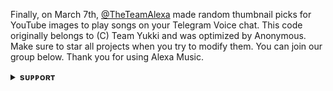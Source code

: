 Finally, on March 7th, [@TheTeamAlexa](https://github.com/TheTeamAlexa) made random thumbnail picks for YouTube images to play songs on your Telegram Voice chat. This code originally belongs to (C) Team Yukki and was optimized by Anonymous. Make sure to star all projects when you try to modify them. You can join our group below. Thank you for using Alexa Music.
<details>
<summary><b>sᴜᴘᴘᴏʀᴛ</b></summary>
<br>

# ❤️ Support<
<a href="https://t.me/MusicIndoListening"><img src="https://img.shields.io/badge/Join-Telegram%20Channel-red.svg?logo=Telegram"></a>
<a href="https://t.me/Shayri_Music_Lovers"><img src="https://img.shields.io/badge/Join-Telegram%20Group-blue.svg?logo=telegram"></a>
<a href="https://t.me/Give_Me_Heart"><img src="https://img.shields.io/badge/Give-Me%20Heart-blue.svg?logo=telegram"></a>
<a href="https://t.me/DemusIndonesia"><img src="https://img.shields.io/badge/Give-Me%20Heart-blue.svg?logo=telegram"></a>

</details>
